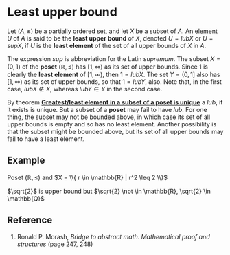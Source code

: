 # Least upper bound

Let $(A, \leq)$ be a partially ordered set, and let $X$ be a subset of $A$. An element $U$ of $A$ is said to be the **least upper bound** of $X$, denoted $U = lub X$ or $U = sup X$, if $U$ is the **least element** of the set of all upper bounds of $X$ in $A$.

The expression $sup$ is abbreviation for the Latin *supremum*. The subset $X = (0, 1)$ of the **poset** $(\mathbb{R}, \leq)$ has $[1, \infty)$ as its set of upper bounds. Since $1$ is clearly the **least element** of $[1, \infty)$, then $1 = lub X$. The set $Y = (0, 1]$ also has $[1, \infty)$ as its set of upper bounds, so that $1 = lub Y$, also. Note that, in the first case, $lub X \not \in X$, whereas $lub Y \in Y$ in the second case.

By theorem [**Greatest/least element in a subset of a poset is unique**](./0003-greatest-least-element-in-subset-of-poset-is-unique.md) a $lub$, if it exists is unique. But a subset of a **poset** may fail to have $lub$. For one thing, the subset may not be bounded above, in which case its set of all upper bounds is empty and so has no least element. Another possibility is that the subset might be bounded above, but its set of all upper bounds may fail to have a least element.

## Example

Poset $(\mathbb{R}, \leq)$ and $X = \\{ r \in \mathbb{R} | r^2 \leq 2 \\}$

$\sqrt{2}$ is upper bound but $\sqrt{2} \not \in \mathbb{R}, \sqrt{2} \in \mathbb{Q}$

## Reference

1. Ronald P. Morash, *Bridge to abstract math. Mathematical proof and structures* (page 247, 248)